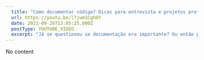 ```yaml
---
  title: "Como documentar código? Dicas para entrevista e projetos profissionais/pessoais"
  url: https://youtu.be/lTjwm1CghDY
  date: 2022-09-26T13:05:25.000Z
  postType: YOUTUBE_VIDEO
  excerpt: "Já se questionou se documentação era importante? Ou então pelo menos \"o que vale a pena documentar?\"? Nesse vídeo eu vou trazer um pouco dessa visão com um projeto REAL open source e feito com muita qualidade e carinho! "
---
```

  
  No content
  
